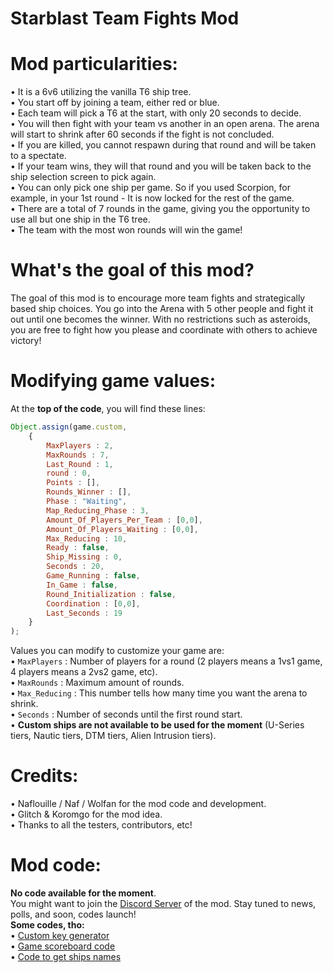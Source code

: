 # Starblast Team Fights Mod

# Mod particularities:
• It is a 6v6 utilizing the vanilla T6 ship tree.  
• You start off by joining a team, either red or blue.  
• Each team will pick a T6 at the start, with only 20 seconds to decide.  
• You will then fight with your team vs another in an open arena. The arena will start to shrink after 60 seconds if the fight is not concluded.  
• If you are killed, you cannot respawn during that round and will be taken to a spectate.  
• If your team wins, they will that round and you will be taken back to the ship selection screen to pick again.  
• You can only pick one ship per game. So if you used Scorpion, for example, in your 1st round - It is now locked for the rest of the game.  
• There are a total of 7 rounds in the game, giving you the opportunity to use all but one ship in the T6 tree.  
• The team with the most won rounds will win the game!  

# What's the goal of this mod?
The goal of this mod is to encourage more team fights and strategically based ship choices. You go into the Arena with 5 other people and fight it out until one becomes the winner. With no restrictions such as asteroids, you are free to fight how you please and coordinate with others to achieve victory!

# Modifying game values:  
At the __top of the code__, you will find these lines:
```javascript
Object.assign(game.custom, 
    {
        MaxPlayers : 2,
        MaxRounds : 7,
        Last_Round : 1,
        round : 0,
        Points : [],
        Rounds_Winner : [],
        Phase : "Waiting",
        Map_Reducing_Phase : 3,
        Amount_Of_Players_Per_Team : [0,0],
        Amount_Of_Players_Waiting : [0,0],
        Max_Reducing : 10,
        Ready : false,
        Ship_Missing : 0,
        Seconds : 20,
        Game_Running : false,
        In_Game : false,
        Round_Initialization : false,
        Coordination : [0,0],
        Last_Seconds : 19
    }
);
```

Values you can modify to customize your game are:  
• `MaxPlayers` : Number of players for a round (2 players means a 1vs1 game, 4 players means a 2vs2 game, etc).  
• `MaxRounds` : Maximum amount of rounds.  
• `Max_Reducing` : This number tells how many time you want the arena to shrink.  
• `Seconds` : Number of seconds until the first round start.  
• __Custom ships are not available to be used for the moment__ (U-Series tiers, Nautic tiers, DTM tiers, Alien Intrusion tiers).  

# Credits:
• Naflouille / Naf / Wolfan for the mod code and development.  
• Glitch & Koromgo for the mod idea.  
• Thanks to all the testers, contributors, etc!  

# Mod code:
**No code available for the moment**.  
You might want to join the [Discord Server](https://discord.gg/Q5RTE3GF9Y) of the mod. Stay tuned to news, polls, and soon, codes launch!  
**Some codes, tho:**  
• [Custom key generator](https://github.com/W0lfan/Starblast-Team-Fights/blob/main/Codes%20snippets/Key%20Generator.js)  
• [Game scoreboard code](https://github.com/W0lfan/Starblast-Team-Fights/blob/main/Codes%20snippets/Scoreboard.js)  
• [Code to get ships names](https://github.com/W0lfan/Starblast-Team-Fights/blob/main/Codes%20snippets/Ships_Names.js)  


